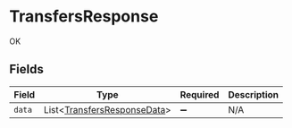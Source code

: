 # TransfersResponse

OK


## Fields

| Field                                                                       | Type                                                                        | Required                                                                    | Description                                                                 |
| --------------------------------------------------------------------------- | --------------------------------------------------------------------------- | --------------------------------------------------------------------------- | --------------------------------------------------------------------------- |
| `data`                                                                      | List<[TransfersResponseData](../../models/shared/TransfersResponseData.md)> | :heavy_minus_sign:                                                          | N/A                                                                         |
